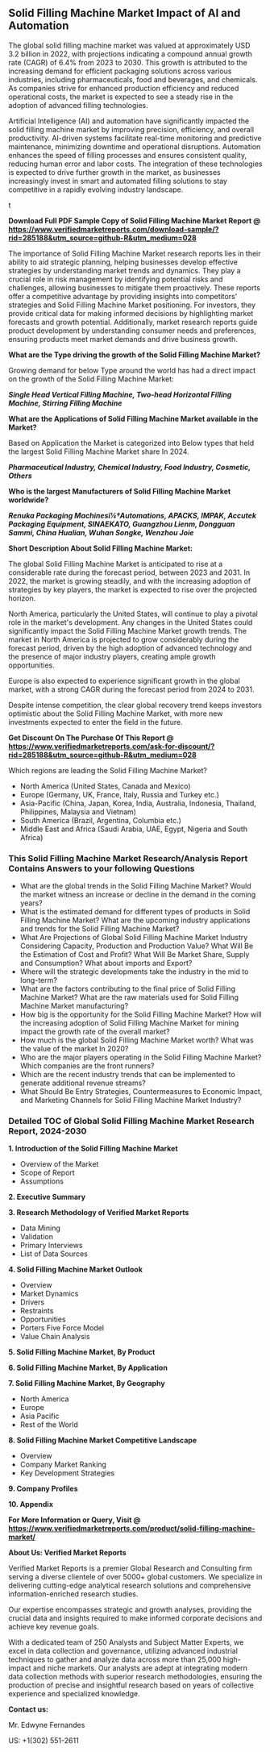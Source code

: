 <h2>Solid Filling Machine Market Impact of AI and Automation</h2><p>The global solid filling machine market was valued at approximately USD 3.2 billion in 2022, with projections indicating a compound annual growth rate (CAGR) of 6.4% from 2023 to 2030. This growth is attributed to the increasing demand for efficient packaging solutions across various industries, including pharmaceuticals, food and beverages, and chemicals. As companies strive for enhanced production efficiency and reduced operational costs, the market is expected to see a steady rise in the adoption of advanced filling technologies.</p><p>Artificial Intelligence (AI) and automation have significantly impacted the solid filling machine market by improving precision, efficiency, and overall productivity. AI-driven systems facilitate real-time monitoring and predictive maintenance, minimizing downtime and operational disruptions. Automation enhances the speed of filling processes and ensures consistent quality, reducing human error and labor costs. The integration of these technologies is expected to drive further growth in the market, as businesses increasingly invest in smart and automated filling solutions to stay competitive in a rapidly evolving industry landscape.</p>t</p><p id="" class=""><strong>Download Full PDF Sample Copy of Solid Filling Machine Market Report @ <a href="https://www.verifiedmarketreports.com/download-sample/?rid=285188&utm_source=github-R&utm_medium=028" target="_blank">https://www.verifiedmarketreports.com/download-sample/?rid=285188&utm_source=github-R&utm_medium=028</a></strong></p><p>The importance of&nbsp;Solid Filling Machine Market research reports lies in their ability to aid strategic planning, helping businesses develop effective strategies by understanding market trends and dynamics. They play a crucial role in risk management by identifying potential risks and challenges, allowing businesses to mitigate them proactively. These reports offer a competitive advantage by providing insights into competitors' strategies and Solid Filling Machine Market positioning. For investors, they provide critical data for making informed decisions by highlighting market forecasts and growth potential. Additionally, market research reports guide product development by understanding consumer needs and preferences, ensuring products meet market demands and drive business growth.</p><p><strong>What are the&nbsp;Type driving the growth of the Solid Filling Machine Market?</strong></p><p id="" class="">Growing demand for below Type around the world has had a direct impact on the growth of the Solid Filling Machine Market:</p><em><strong>Single Head Vertical Filling Machine, Two-head Horizontal Filling Machine, Stirring Filling Machine</strong></em></p><strong>What are the&nbsp;Applications&nbsp;of Solid Filling Machine Market available in the Market?</strong></p><p id="" class="">Based on Application the Market is categorized into Below types that held the largest Solid Filling Machine Market share In 2024.</p><em><strong>Pharmaceutical Industry, Chemical Industry, Food Industry, Cosmetic, Others</strong></em></p><strong>Who is the largest Manufacturers of Solid Filling Machine Market worldwide?</strong></p><p><em><strong>Renuka Packaging Machinesï¼†Automations, APACKS, IMPAK, Accutek Packaging Equipment, SINAEKATO, Guangzhou Lienm, Dongguan Sammi, China Hualian, Wuhan Songke, Wenzhou Joie</strong></em></p><p id="" class=""><strong>Short Description About Solid Filling Machine Market:</strong></p><p>The global Solid Filling Machine Market is anticipated to rise at a considerable rate during the forecast period, between 2023 and 2031. In 2022, the market is growing steadily, and with the increasing adoption of strategies by key players, the market is expected to rise over the projected horizon.</p><p>North America, particularly the United States, will continue to play a pivotal role in the market's development. Any changes in the United States could significantly impact the Solid Filling Machine Market growth trends. The market in North America is projected to grow considerably during the forecast period, driven by the high adoption of advanced technology and the presence of major industry players, creating ample growth opportunities.</p><p>Europe is also expected to experience significant growth in the global market, with a strong CAGR during the forecast period from 2024 to 2031.</p><p>Despite intense competition, the clear global recovery trend keeps investors optimistic about the Solid Filling Machine Market, with more new investments expected to enter the field in the future.</p><p id="" class=""><strong>Get Discount On The Purchase Of This Report @ <a href="https://www.verifiedmarketreports.com/ask-for-discount/?rid=285188&utm_source=github-R&utm_medium=028" target="_blank">https://www.verifiedmarketreports.com/ask-for-discount/?rid=285188&utm_source=github-R&utm_medium=028</a></strong></p>Which regions are leading the Solid Filling Machine Market?</p><ul><li>North America (United States, Canada and Mexico)</li><li>Europe (Germany, UK, France, Italy, Russia and Turkey etc.)</li><li>Asia-Pacific (China, Japan, Korea, India, Australia, Indonesia, Thailand, Philippines, Malaysia and Vietnam)</li><li>South America (Brazil, Argentina, Columbia etc.)</li><li>Middle East and Africa (Saudi Arabia, UAE, Egypt, Nigeria and South Africa)</li></ul><h3 id="" class="">This Solid Filling Machine Market Research/Analysis Report Contains Answers to your following Questions</h3><ul><li>What are the global trends in the Solid Filling Machine Market? Would the market witness an increase or decline in the demand in the coming years?</li><li>What is the estimated demand for different types of products in Solid Filling Machine Market? What are the upcoming industry applications and trends for the Solid Filling Machine Market?</li><li>What Are Projections of Global Solid Filling Machine Market Industry Considering Capacity, Production and Production Value? What Will Be the Estimation of Cost and Profit? What Will Be Market Share, Supply and Consumption? What about imports and Export?</li><li>Where will the strategic developments take the industry in the mid to long-term?</li><li>What are the factors contributing to the final price of Solid Filling Machine Market? What are the raw materials used for Solid Filling Machine Market manufacturing?</li><li>How big is the opportunity for the Solid Filling Machine Market? How will the increasing adoption of Solid Filling Machine Market for mining impact the growth rate of the overall market?</li><li>How much is the global Solid Filling Machine Market worth? What was the value of the market In 2020?</li><li>Who are the major players operating in the Solid Filling Machine Market? Which companies are the front runners?</li><li>Which are the recent industry trends that can be implemented to generate additional revenue streams?</li><li>What Should Be Entry Strategies, Countermeasures to Economic Impact, and Marketing Channels for Solid Filling Machine Market Industry?</li></ul><h3 id="" class="">Detailed TOC of Global Solid Filling Machine Market Research Report, 2024-2030</h3><p id="" class=""><strong>1. Introduction of the Solid Filling Machine Market</strong></p><ul><li>Overview of the Market</li><li>Scope of Report</li><li>Assumptions</li></ul><p id="" class=""><strong>2. Executive Summary</strong></p><p id="" class=""><strong>3. Research Methodology of Verified Market Reports</strong></p><ul><li>Data Mining</li><li>Validation</li><li>Primary Interviews</li><li>List of Data Sources</li></ul><p id="" class=""><strong>4. Solid Filling Machine Market Outlook</strong></p><ul><li>Overview</li><li>Market Dynamics</li><li>Drivers</li><li>Restraints</li><li>Opportunities</li><li>Porters Five Force Model</li><li>Value Chain Analysis</li></ul><p id="" class=""><strong>5. Solid Filling Machine Market, By Product</strong></p><p id="" class=""><strong>6. Solid Filling Machine Market, By Application</strong></p><p id="" class=""><strong>7. Solid Filling Machine Market, By Geography</strong></p><ul><li>North America</li><li>Europe</li><li>Asia Pacific</li><li>Rest of the World</li></ul><p id="" class=""><strong>8. Solid Filling Machine Market Competitive Landscape</strong></p><ul><li>Overview</li><li>Company Market Ranking</li><li>Key Development Strategies</li></ul><p id="" class=""><strong>9. Company Profiles</strong></p><p id="" class=""><strong>10. Appendix</strong></p><p id="" class=""><strong>For More Information or Query, Visit @ <a href="https://www.verifiedmarketreports.com/product/solid-filling-machine-market/" target="_blank">https://www.verifiedmarketreports.com/product/solid-filling-machine-market/</a></strong></p><p id="" class=""><strong>About Us: Verified Market Reports</strong></p><p id="" class="">Verified Market Reports is a premier Global Research and Consulting firm serving a diverse clientele of over 5000+ global customers. We specialize in delivering cutting-edge analytical research solutions and comprehensive information-enriched research studies.</p><p id="" class="">Our expertise encompasses strategic and growth analyses, providing the crucial data and insights required to make informed corporate decisions and achieve key revenue goals.</p><p id="" class="">With a dedicated team of 250 Analysts and Subject Matter Experts, we excel in data collection and governance, utilizing advanced industrial techniques to gather and analyze data across more than 25,000 high-impact and niche markets. Our analysts are adept at integrating modern data collection methods with superior research methodologies, ensuring the production of precise and insightful research based on years of collective experience and specialized knowledge.</p><p id="" class=""><strong>Contact us:</strong></p><p id="" class="">Mr. Edwyne Fernandes</p><p id="" class="">US: +1(302) 551-2611</p>